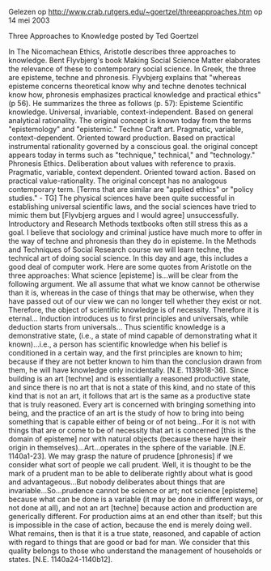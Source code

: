 Gelezen op http://www.crab.rutgers.edu/~goertzel/threeapproaches.htm op 14 mei 2003

Three Approaches to Knowledge 
posted by Ted Goertzel

In The Nicomachean Ethics, Aristotle describes three approaches to knowledge.  Bent Flyvbjerg's book Making Social Science Matter elaborates the relevance of these to contemporary social science.  In Greek, the three are episteme, techne and phronesis.  Flyvbjerg explains that "whereas episteme concerns theoretical know why and techne denotes technical know how, phronesis emphasizes practical knowledge and practical ethics" (p 56).  He summarizes the three as follows (p. 57): 
Episteme  Scientific knowledge.  Universal, invariable, context-independent.  Based on general analytical rationality.  The original concept is known today from the terms "epistemology" and "epistemic." 
Techne  Craft art.  Pragmatic, variable, context-dependent.  Oriented toward production.  Based on practical instrumental rationality governed by a conscious goal.  the original concept appears today in terms such as "technique," technical," and "technology." 
Phronesis  Ethics.  Deliberation about values with reference to praxis.  Pragmatic, variable, context dependent.  Oriented toward action.  Based on practical value-rationality.  The original concept has no analogous contemporary term.  [Terms that are similar are "applied ethics" or "policy studies." - TG]
The physical sciences have been quite successful in establishing universal scientific laws, and the social sciences have tried to mimic them but [Flyvbjerg argues and I would agree] unsuccessfully.  Introductory and Research Methods textbooks often still stress this as a goal.  I believe that sociology and criminal justice have much more to offer in the way of techne and phronesis than they do in episteme.  In the Methods and Techniques of Social Research course we will learn techne, the technical art of doing social science.  In this day and age, this includes a good deal of computer work.
Here are some quotes from Aristotle on the three approaches:
What science [episteme] is...will be clear from the following argument.  We all assume that what we know cannot be otherwise than it is, whereas in the case of things that may be otherwise, when they have passed out of our view we can no longer tell whether they exist or not.  Therefore, the object of scientific knowledge is of necessity.  Therefore it is eternal...  Induction introduces us to first principles and universals, while deduction starts from universals... Thus scientific knowledge is a demonstrative state, (i.e., a state of mind capable of demonstrating what it known)...i.e., a person has scientific knowledge when his belief is conditioned in a certain way, and the first principles are known to him;  because if they are not better known to him than the conclusion drawn from them, he will have knowledge only incidentally. [N.E. 1139b18-36]. 
Since building is an art [techne] and is essentially a reasoned productive state, and since there is no art that is not a state of this kind, and no state of this kind that is not an art, it follows that art is the same as a productive state that is truly reasoned.  Every art is concerned with bringing something into being, and the practice of an art is the study of how to bring into being something that is capable either of being or of not being...For it is not with things that are or come to be of necessity that art is concerned [this is the domain of episteme] nor with natural objects (because these have their origin in themselves)...Art...operates in the sphere of the variable.  [N.E. 1140a1-23]. 
We may grasp the nature of prudence [phronesis] if we consider what sort of people we call prudent.  Well, it is thought to be the mark of a prudent man to be able to deliberate rightly about what is good and advantageous...But nobody deliberates about things that are invariable...So...prudence cannot be science or art;  not science [episteme] because what can be done is a variable (it may be done in different ways, or not done at all), and not an art [techne] because action and production are generically different.  For production aims at an end other than itself;  but this is impossible in the case of action, because the end is merely doing well.  What remains, then is that it is a true state, reasoned, and capable of action with regard to things that are good or bad for man.  We consider that this quality belongs to those who understand the management of households or states.  [N.E. 1140a24-1140b12].